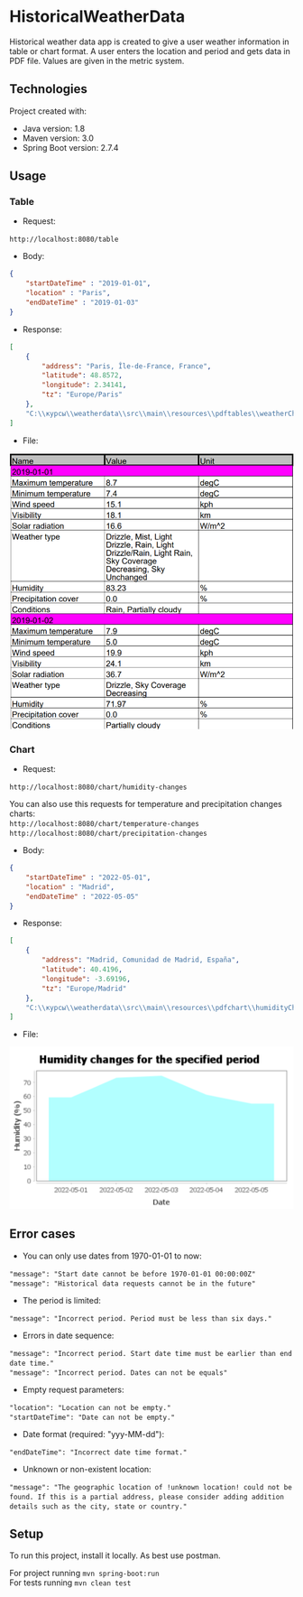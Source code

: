 # HistoricalWeatherData

Historical weather data app is created to give a user weather information in table or chart format. A user enters the location and period and gets data in PDF file. Values are given in the metric system.

## Technologies

Project created with:
* Java version: 1.8
* Maven version: 3.0
* Spring Boot version: 2.7.4

## Usage

### Table

* Request:

`http://localhost:8080/table` 

* Body:
``` json
{
    "startDateTime" : "2019-01-01",
    "location" : "Paris",
    "endDateTime" : "2019-01-03"
}
```

* Response:
``` json
[
    {
        "address": "Paris, Île-de-France, France",
        "latitude": 48.8572,
        "longitude": 2.34141,
        "tz": "Europe/Paris"
    },
    "C:\\курсы\\weatherdata\\src\\main\\resources\\pdftables\\weatherChangesTable.pdf"
]
```

* File:

![img.png](tableExample.png)

### Chart

* Request:

`http://localhost:8080/chart/humidity-changes`

You can also use this requests for temperature and precipitation changes charts:\
`http://localhost:8080/chart/temperature-changes` \
`http://localhost:8080/chart/precipitation-changes`

* Body:
``` json
{
    "startDateTime" : "2022-05-01",
    "location" : "Madrid",
    "endDateTime" : "2022-05-05"
}
```

* Response:
``` json
[
    {
        "address": "Madrid, Comunidad de Madrid, España",
        "latitude": 40.4196,
        "longitude": -3.69196,
        "tz": "Europe/Madrid"
    },
    "C:\\курсы\\weatherdata\\src\\main\\resources\\pdfchart\\humidityChangesData.pdf"
]
```

* File:

![img.png](chartExample.png)

## Error cases

* You can only use dates from 1970-01-01 to now:

`"message": "Start date cannot be before 1970-01-01 00:00:00Z"`\
`"message": "Historical data requests cannot be in the future"`

* The period is limited:

`"message": "Incorrect period. Period must be less than six days."`

* Errors in date sequence:

`"message": "Incorrect period. Start date time must be earlier than end date time."`\
`"message": "Incorrect period. Dates can not be equals"`

* Empty request parameters:

`"location": "Location can not be empty."`\
`"startDateTime": "Date can not be empty."`

* Date format (required: "yyy-MM-dd"):

`"endDateTime": "Incorrect date time format."`

* Unknown or non-existent location:

`"message": "The geographic location of !unknown location! could not be found. If this is a partial address, please consider adding addition details such as the city, state or country."`

## Setup

To run this project, install it locally. As best use postman.

For project running `mvn spring-boot:run`\
For tests running `mvn clean test`